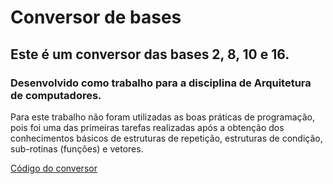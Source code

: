 # Conversor de bases

## Este é um conversor das bases 2, 8, 10 e 16.

### Desenvolvido como trabalho para a disciplina de Arquitetura de computadores.
Para este trabalho não foram utilizadas as boas práticas de programação, pois foi uma das primeiras tarefas realizadas após a obtenção dos conhecimentos básicos de estruturas de repetição, estruturas de condição, sub-rotinas (funções) e vetores.

[Código do conversor](#codigo/conversorBases.cpp)
